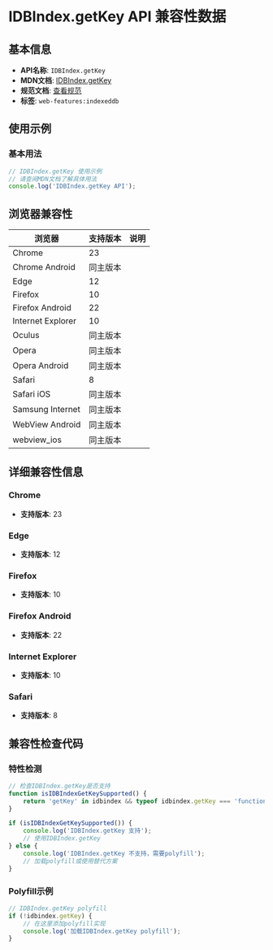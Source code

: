 # IDBIndex.getKey API 兼容性数据

## 基本信息

- **API名称**: `IDBIndex.getKey`
- **MDN文档**: [IDBIndex.getKey](https://developer.mozilla.org/docs/Web/API/IDBIndex/getKey)
- **规范文档**: [查看规范](https://w3c.github.io/IndexedDB/#ref-for-dom-idbindex-getkey①)
- **标签**: `web-features:indexeddb`

## 使用示例

### 基本用法

```javascript
// IDBIndex.getKey 使用示例
// 请查阅MDN文档了解具体用法
console.log('IDBIndex.getKey API');
```

## 浏览器兼容性

| 浏览器 | 支持版本 | 说明 |
|--------|----------|------|
| Chrome | 23 |  |
| Chrome Android | 同主版本 |  |
| Edge | 12 |  |
| Firefox | 10 |  |
| Firefox Android | 22 |  |
| Internet Explorer | 10 |  |
| Oculus | 同主版本 |  |
| Opera | 同主版本 |  |
| Opera Android | 同主版本 |  |
| Safari | 8 |  |
| Safari iOS | 同主版本 |  |
| Samsung Internet | 同主版本 |  |
| WebView Android | 同主版本 |  |
| webview_ios | 同主版本 |  |

## 详细兼容性信息

### Chrome

- **支持版本**: 23

### Edge

- **支持版本**: 12

### Firefox

- **支持版本**: 10

### Firefox Android

- **支持版本**: 22

### Internet Explorer

- **支持版本**: 10

### Safari

- **支持版本**: 8

## 兼容性检查代码

### 特性检测

```javascript
// 检查IDBIndex.getKey是否支持
function isIDBIndexGetKeySupported() {
    return 'getKey' in idbindex && typeof idbindex.getKey === 'function';
}

if (isIDBIndexGetKeySupported()) {
    console.log('IDBIndex.getKey 支持');
    // 使用IDBIndex.getKey
} else {
    console.log('IDBIndex.getKey 不支持，需要polyfill');
    // 加载polyfill或使用替代方案
}
```

### Polyfill示例

```javascript
// IDBIndex.getKey polyfill
if (!idbindex.getKey) {
    // 在这里添加polyfill实现
    console.log('加载IDBIndex.getKey polyfill');
}
```

